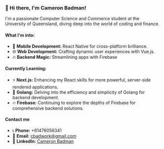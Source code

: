 ### 👋 Hi there, I'm Cameron Badman!

I'm a passionate Computer Science and Commerce student at the University of Queensland, diving deep into the world of coding and finance.

#### What I'm into:
- 📱 **Mobile Development:** React Native for cross-platform brilliance.
- 🌐 **Web Development:** Crafting dynamic user experiences with Vue.js.
- 🔥 **Backend Magic:** Streamlining apps with Firebase 

#### Currently Learning:
- ⚡ **Next.js:** Enhancing my React skills for more powerful, server-side rendered applications.
- 🐹 **Golang:** Delving into the efficiency and simplicity of Golang for backend development.
- 🔥 **Firebase:** Continuing to explore the depths of Firebase for comprehensive backend solutions.

#### Contact me
- 📞 **Phone:** +61476056341
- 📧 **Email:** [cbadwork@gmail.com](mailto:cbadwork@gmail.com)
- 🔗 **LinkedIn:** [Cameron Badman](https://au.linkedin.com/in/cameron-badman-5314ba1b8)
